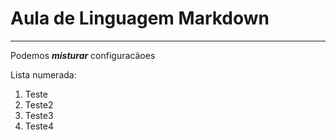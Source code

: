 # Aula de Linguagem Markdown

***

Podemos __*misturar*__ configuracäoes

Lista numerada:

1. Teste
0. Teste2
8. Teste3
999. Teste4
